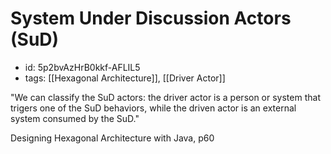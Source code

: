 # System Under Discussion Actors (SuD)
* id: 5p2bvAzHrB0kkf-AFLIL5
* tags: [[Hexagonal Architecture]], [[Driver Actor]]

"We can classify the SuD actors: the driver actor is a person or system that trigers one of the SuD behaviors, while the driven actor is an external system consumed by the SuD."

Designing Hexagonal Architecture with Java, p60